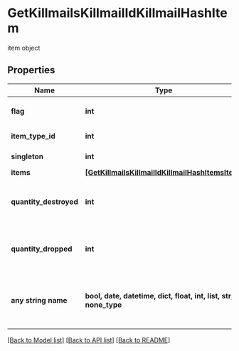 # GetKillmailsKillmailIdKillmailHashItem

item object

## Properties
Name | Type | Description | Notes
------------ | ------------- | ------------- | -------------
**flag** | **int** | Flag for the location of the item  | 
**item_type_id** | **int** | item_type_id integer | 
**singleton** | **int** | singleton integer | 
**items** | [**[GetKillmailsKillmailIdKillmailHashItemsItem]**](GetKillmailsKillmailIdKillmailHashItemsItem.md) | items array | [optional] 
**quantity_destroyed** | **int** | How many of the item were destroyed if any  | [optional] 
**quantity_dropped** | **int** | How many of the item were dropped if any  | [optional] 
**any string name** | **bool, date, datetime, dict, float, int, list, str, none_type** | any string name can be used but the value must be the correct type | [optional]

[[Back to Model list]](../README.md#documentation-for-models) [[Back to API list]](../README.md#documentation-for-api-endpoints) [[Back to README]](../README.md)


